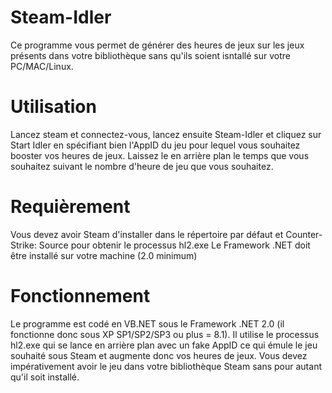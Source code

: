 Steam-Idler
===========

Ce programme vous permet de générer des heures de jeux sur les jeux présents dans votre bibliothèque sans qu'ils soient isntallé sur votre PC/MAC/Linux.

Utilisation
===========

Lancez steam et connectez-vous, lancez ensuite Steam-Idler et cliquez sur Start Idler en spécifiant bien l'AppID du jeu pour lequel vous souhaitez booster vos heures de jeux. Laissez le en arrière plan le temps que vous souhaitez suivant le nombre d'heure de jeu que vous souhaitez. 

Requièrement
===========

Vous devez avoir Steam d'installer dans le répertoire par défaut et Counter-Strike: Source pour obtenir le processus hl2.exe
Le Framework .NET doit être installé sur votre machine (2.0 minimum)

Fonctionnement
===========

Le programme est codé en VB.NET sous le Framework .NET 2.0 (il fonctionne donc sous XP SP1/SP2/SP3 ou plus = 8.1). Il utilise le processus hl2.exe qui se lance en arrière plan avec un fake AppID ce qui émule le jeu souhaité sous Steam et augmente donc vos heures de jeux. Vous devez impérativement avoir le jeu dans votre bibliothèque Steam sans pour autant qu'il soit installé. 
